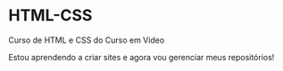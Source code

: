 # HTML-CSS
 Curso de HTML e CSS do Curso em Video

Estou aprendendo a criar sites e agora vou gerenciar meus repositórios!